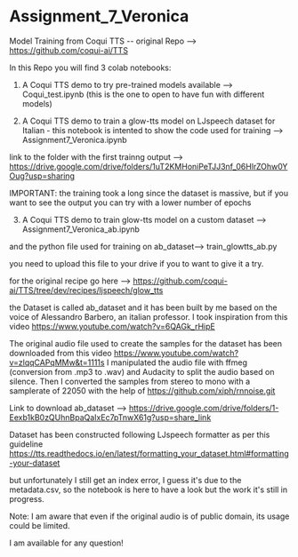 # Assignment_7_Veronica
Model Training from Coqui TTS -- original Repo --> https://github.com/coqui-ai/TTS

In this Repo you will find 3 colab notebooks:

1) A Coqui TTS demo to try pre-trained models available --> Coqui_test.ipynb (this is the one to open to have fun with different models)

2) A Coqui TTS demo to train a glow-tts model on LJspeech dataset for Italian - this notebook is intented to show the code used for training --> Assignment7_Veronica.ipynb

link to the folder with the first trainng output --> https://drive.google.com/drive/folders/1uT2KMHoniPeTJJ3nf_06HlrZOhw0YOug?usp=sharing

IMPORTANT: the training took a long since the dataset is massive, but if you want to see the output you can try with a lower number of epochs

3) A Coqui TTS demo to train glow-tts model on a custom dataset --> Assignment7_Veronica_ab.ipynb

and the python file used for training on ab_dataset--> train_glowtts_ab.py

you need to upload this file to your drive if you to want to give it a try.

for the original recipe go here --> https://github.com/coqui-ai/TTS/tree/dev/recipes/ljspeech/glow_tts

the Dataset is called ab_dataset and it has been built by me based on the voice of Alessandro Barbero, an italian professor. I took inspiration from this video https://www.youtube.com/watch?v=6QAGk_rHipE

The original audio file used to create the samples for the dataset has been downloaded from this video https://www.youtube.com/watch?v=zlqqCAPqMMw&t=1111s
I manipulated the audio file with ffmeg (conversion from .mp3 to .wav) and Audacity to split the audio based on silence. Then I converted the samples from stereo to mono with a samplerate of 22050 with the help of https://github.com/xiph/rnnoise.git

Link to download ab_dataset --> https://drive.google.com/drive/folders/1-Eexb1kB0zQUhnBpaQaIxEc7pTnwX61g?usp=share_link

Dataset has been constructed following LJspeech formatter as per this guideline https://tts.readthedocs.io/en/latest/formatting_your_dataset.html#formatting-your-dataset

but unfortunately I still get an index error, I guess it's due to the metadata.csv, so the notebook is here to have a look but the work it's still in progress.

Note: I am aware that even if the original audio is of public domain, its usage could be limited.

I am available for any question!
